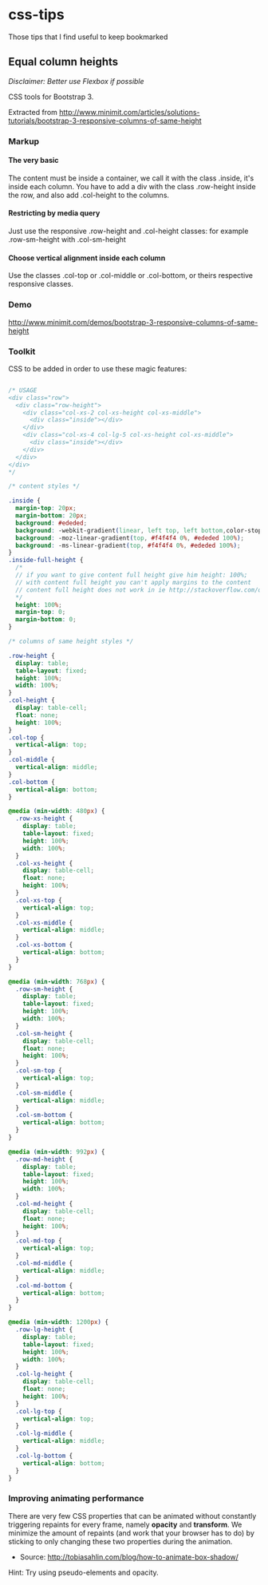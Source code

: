 # css-tips
Those tips that I find useful to keep bookmarked


## Equal column heights

*Disclaimer: Better use Flexbox if possible*

CSS tools for Bootstrap 3.

Extracted from http://www.minimit.com/articles/solutions-tutorials/bootstrap-3-responsive-columns-of-same-height


### Markup

#### The very basic

The content must be inside a container, we call it with the class .inside, it's inside each column.
You have to add a div with the class .row-height inside the row, and also add .col-height to the columns.

#### Restricting by media query

Just use the responsive .row-height and .col-height classes: for example .row-sm-height with .col-sm-height

#### Choose vertical alignment inside each column

Use the classes .col-top or .col-middle or .col-bottom, or theirs respective responsive classes.

### Demo

http://www.minimit.com/demos/bootstrap-3-responsive-columns-of-same-height


### Toolkit

CSS to be added in order to use these magic features:

```css

/* USAGE
<div class="row">
  <div class="row-height">
    <div class="col-xs-2 col-xs-height col-xs-middle">
      <div class="inside"></div>
    </div>
    <div class="col-xs-4 col-lg-5 col-xs-height col-xs-middle">
      <div class="inside"></div>
    </div>
  </div>
</div>
*/

/* content styles */

.inside {
  margin-top: 20px;
  margin-bottom: 20px;
  background: #ededed;
  background: -webkit-gradient(linear, left top, left bottom,color-stop(0%, #f4f4f4), color-stop(100%, #ededed));
  background: -moz-linear-gradient(top, #f4f4f4 0%, #ededed 100%);
  background: -ms-linear-gradient(top, #f4f4f4 0%, #ededed 100%);
}
.inside-full-height {
  /*
  // if you want to give content full height give him height: 100%;
  // with content full height you can't apply margins to the content
  // content full height does not work in ie http://stackoverflow.com/questions/27384433/ie-display-table-cell-child-ignores-height-100
  */
  height: 100%;
  margin-top: 0;
  margin-bottom: 0;
}

/* columns of same height styles */

.row-height {
  display: table;
  table-layout: fixed;
  height: 100%;
  width: 100%;
}
.col-height {
  display: table-cell;
  float: none;
  height: 100%;
}
.col-top {
  vertical-align: top;
}
.col-middle {
  vertical-align: middle;
}
.col-bottom {
  vertical-align: bottom;
}

@media (min-width: 480px) {
  .row-xs-height {
    display: table;
    table-layout: fixed;
    height: 100%;
    width: 100%;
  }
  .col-xs-height {
    display: table-cell;
    float: none;
    height: 100%;
  }
  .col-xs-top {
    vertical-align: top;
  }
  .col-xs-middle {
    vertical-align: middle;
  }
  .col-xs-bottom {
    vertical-align: bottom;
  }
}

@media (min-width: 768px) {
  .row-sm-height {
    display: table;
    table-layout: fixed;
    height: 100%;
    width: 100%;
  }
  .col-sm-height {
    display: table-cell;
    float: none;
    height: 100%;
  }
  .col-sm-top {
    vertical-align: top;
  }
  .col-sm-middle {
    vertical-align: middle;
  }
  .col-sm-bottom {
    vertical-align: bottom;
  }
}

@media (min-width: 992px) {
  .row-md-height {
    display: table;
    table-layout: fixed;
    height: 100%;
    width: 100%;
  }
  .col-md-height {
    display: table-cell;
    float: none;
    height: 100%;
  }
  .col-md-top {
    vertical-align: top;
  }
  .col-md-middle {
    vertical-align: middle;
  }
  .col-md-bottom {
    vertical-align: bottom;
  }
}

@media (min-width: 1200px) {
  .row-lg-height {
    display: table;
    table-layout: fixed;
    height: 100%;
    width: 100%;
  }
  .col-lg-height {
    display: table-cell;
    float: none;
    height: 100%;
  }
  .col-lg-top {
    vertical-align: top;
  }
  .col-lg-middle {
    vertical-align: middle;
  }
  .col-lg-bottom {
    vertical-align: bottom;
  }
}

```

### Improving animating performance

There are very few CSS properties that can be animated without constantly triggering repaints for every frame, namely **opacity** and **transform**. We minimize the amount of repaints (and work that your browser has to do) by sticking to only changing these two properties during the animation.
- Source: http://tobiasahlin.com/blog/how-to-animate-box-shadow/

Hint: Try using pseudo-elements and opacity.

